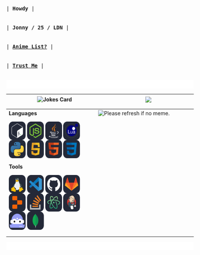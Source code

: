 <!-- prettier-ignore. extra Lanyard code if wanted: &waveColor=7289DA&waveSpotifyColor=7289DA 
<kbd><br>| <a href="https://matias.ma/nsfw/"><b>Trust Me</b></a> |<br><br></kbd>
-->


 <kbd><br>| <b>Howdy</b> |<br><br></kbd>
 &nbsp;
 <kbd><br>| <b>Jonny / 25 / LDN</b> |<br><br></kbd>
 &nbsp;
 <kbd><br>| <a href="https://kitsu.io/users/ojijonny/library"><b>Anime List?</b></a> |<br><br></kbd>
 &nbsp;
 <kbd><br>| <a href="https://matias.ma/nsfw/"><b>Trust Me</b></a> |<br><br></kbd>

 <img align="center" alt="quentin" src="icons/duck-run-border1.gif" title="Quentin"/>

  <table>
  <thead>
   <tr>
      <th width="550px">
       <img src="https://readme-jokes.vercel.app/api?hideBorder&bgColor=%0D1117" alt="Jokes Card" align="center" />
    </th>
      <th width="550px">
       <img src="https://lanyard.kyrie25.me/api/217414221728710656?hideStatus=true&bg=0D1117&gradient=38ef7d-11998e-38ef7d&imgStyle=square" align="center" />
    </th>
    </tr> 
  </thead>
 </table>
 
<table>
  <tbody>
   <tr width="600px">
    <td width="1100px">
     <b>Languages</b>
     <img src='https://random-memer-production-b769.up.railway.app/' align="right" height="250" width="250" title="Meme" alt="Please refresh if no meme.">
      <p align="left">
        <img align="center" alt="Bash" width="45px" height="49px" src="icons/Bash-Dark.svg" title="Bash"/>
        <img align="center" alt="NodeJS" width="45px" height="49px" src="icons/NodeJS-Dark.svg" title="NodeJS"/>
        <img align="center" alt="Java" width="45px" height="49px" src="icons/Java-Dark.svg" title="Java"/>
        <img align="center" alt="Lua" width="45px" height="49px" src="icons/Lua-Dark.svg" title="Lua"/>
        <img align="center" alt="Python" width="45px" height="49px" src="icons/Python-Dark.svg" title="Python"/>
        <img align="center" alt="Javascript" width="45px" height="49px" src="icons/Javascript-Darksvg.svg" title="JavaScript"/>
        <img align="center" alt="HTML" width="45px" height="49px" src="icons/HTML-Dark.svg" title="HTML"/>
        <img align="center" alt="CSS" width="45px" height="49px" src="icons/CSS-Dark.svg" title="CSS"/>
      </p>
     <b>Tools</b>
     <p align="left">
        <img align="center" alt="Linux" width="45px" height="49px" src="icons/Linux-Dark.svg" title="Linux"/>
        <img align="center" alt="VSCode" width="45px" height="49px" src="icons/VSCode-Dark.svg" title="VSCode"/>
        <img align="center" alt="GitHub" width="45px" height="49px" src="icons/Github-Dark.svg" title="GitHub"/>
        <img align="center" alt="GitLab" width="45px" height="49px" src="icons/GitLab-Dark.svg" title="GitLab"/>
        <img align="center" alt="Replit" width="45px" height="49px" src="icons/Replit-Dark.svg" title="Replit"/>
        <img align="center" alt="StackOverflow" width="45px" height="49px" src="icons/StackOverflow-Dark.svg" title="StackOverflow"/>
        <img align="center" alt="Atom" width="45px" height="49px" src="icons/Atom-Dark.svg" title="Atom"/>
        <img align="center" alt="Jenkins" width="45px" height="49px" src="icons/Jenkins-Dark.svg" title="Jenkins"/>
        <img align="center" alt="DiscordBots" width="45px" height="49px" src="icons/DiscordBots-Dark.svg" title="DiscordBots"/>
        <img align="center" alt="MongoDB" width="45px" height="49px" src="icons/MongoDB-Dark.svg" title="MongoDB"/>
     </p>
  </td>
 </tr>

</tbody>
</table>

<img align="center" alt="quentin" src="icons/duck-run-border2r.gif" title="Quentin"/>
